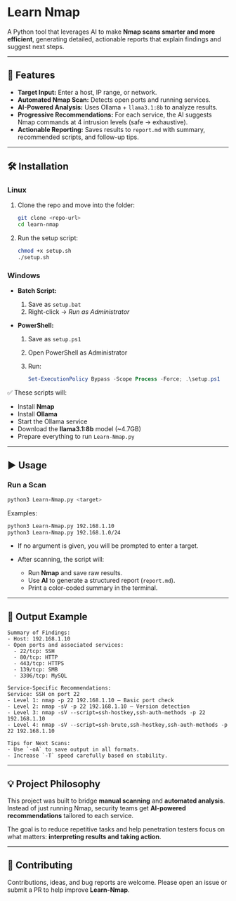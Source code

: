 # Learn Nmap

A Python tool that leverages AI to make **Nmap scans smarter and more efficient**, generating detailed, actionable reports that explain findings and suggest next steps.

---

## 🚀 Features

* **Target Input:** Enter a host, IP range, or network.
* **Automated Nmap Scan:** Detects open ports and running services.
* **AI-Powered Analysis:** Uses Ollama + `llama3.1:8b` to analyze results.
* **Progressive Recommendations:** For each service, the AI suggests Nmap commands at 4 intrusion levels (safe → exhaustive).
* **Actionable Reporting:** Saves results to `report.md` with summary, recommended scripts, and follow-up tips.

---

## 🛠️ Installation

### Linux

1. Clone the repo and move into the folder:

   ```bash
   git clone <repo-url>
   cd learn-nmap
   ```
2. Run the setup script:

   ```bash
   chmod +x setup.sh
   ./setup.sh
   ```

### Windows

* **Batch Script:**

  1. Save as `setup.bat`
  2. Right-click → *Run as Administrator*

* **PowerShell:**

  1. Save as `setup.ps1`
  2. Open PowerShell as Administrator
  3. Run:

     ```powershell
     Set-ExecutionPolicy Bypass -Scope Process -Force; .\setup.ps1
     ```

✅ These scripts will:

* Install **Nmap**
* Install **Ollama**
* Start the Ollama service
* Download the **llama3.1:8b** model (\~4.7GB)
* Prepare everything to run `Learn-Nmap.py`

---

## ▶️ Usage

### Run a Scan

```bash
python3 Learn-Nmap.py <target>
```

Examples:

```bash
python3 Learn-Nmap.py 192.168.1.10
python3 Learn-Nmap.py 192.168.1.0/24
```

* If no argument is given, you will be prompted to enter a target.
* After scanning, the script will:

  * Run **Nmap** and save raw results.
  * Use **AI** to generate a structured report (`report.md`).
  * Print a color-coded summary in the terminal.

---

## 📄 Output Example

```
Summary of Findings:
- Host: 192.168.1.10
- Open ports and associated services:
  - 22/tcp: SSH
  - 80/tcp: HTTP
  - 443/tcp: HTTPS
  - 139/tcp: SMB
  - 3306/tcp: MySQL

Service-Specific Recommendations:
Service: SSH on port 22
- Level 1: nmap -p 22 192.168.1.10 — Basic port check
- Level 2: nmap -sV -p 22 192.168.1.10 — Version detection
- Level 3: nmap -sV --script=ssh-hostkey,ssh-auth-methods -p 22 192.168.1.10
- Level 4: nmap -sV --script=ssh-brute,ssh-hostkey,ssh-auth-methods -p 22 192.168.1.10

Tips for Next Scans:
- Use `-oA` to save output in all formats.
- Increase `-T` speed carefully based on stability.
```

---

## 💡 Project Philosophy

This project was built to bridge **manual scanning** and **automated analysis**.
Instead of just running Nmap, security teams get **AI-powered recommendations** tailored to each service.

The goal is to reduce repetitive tasks and help penetration testers focus on what matters: **interpreting results and taking action**.

---

## 🤝 Contributing

Contributions, ideas, and bug reports are welcome.
Please open an issue or submit a PR to help improve **Learn-Nmap**.
